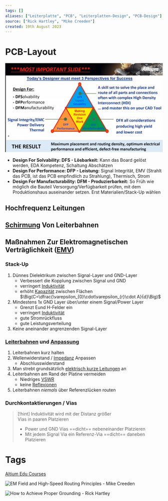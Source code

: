 ```yaml
---
tags: []
aliases: ["Leiterplatte", "PCB", "Leiterplatten-Design", "PCB-Design"]
source: ["Rick Hartley", "Mike Creeden"]
created: 19th August 2023
---
```


# PCB-Layout

![500](assets/Pasted%20image%2020230822172103.png)

- **Design For Solvability: DFS - Lösbarkeit:** Kann das Board gelöst werden, EDA Kompetenz, Schaltung Abschätzen
- **Design For Performance: DFP - Leistung:** Signal Integrität, EMV (Strahlt das PCB, ist das PCB empfindlich zu Strahlung), Thermisch, Strom 
- **Design For Manufacturability: DFM - Produzierbarkeit:** So Früh wie möglich die Bauteil Versorgung/Verfügbarkeit prüfen, mit dem Produktionshaus auseinander setzen. Erst Materialien/Stack-Up wählen

## Hochfrequenz Leitungen

## [Schirmung](Schirmung.md) Von Leiterbahnen

## Maßnahmen Zur Elektromagnetischen Verträglichkeit ([EMV](Elektromagnetische%20Verträglichkeit.md#Komponenten%20und%20Konzepte%20zur%20Verbesserung))

### Stack-Up

1. Dünnes Dielektrikum zwischen Signal-Layer und GND-Layer
	- Verbessert die Kopplung zwischen Signal und GND
	- verringert [Induktivität](Induktivitäten.md)
	- erhöht [Kapazität](Kapazität.md) zwischen Flächen  
	$\Big(C=\dfrac{\varepsilon_{0}\cdot\varepsilon_{r}\cdot A}{d}\Big)$
2. Mindestens 1x GND Layer über/unter einem Signal/Power Layer
	- Grenzt Eund H-Felder ein
	- verringert [Induktivität](Induktivitäten.md)
	- gute Stromrückfluss
	- gute Leistungsverteilung
3. Keine aneinander angrenzenden Signal-Layer

### [Leiterbahnen](../HF-Technik/Leitungstheorie.md) und [Anpassung](Impedanz.md)

1. Leiterbahnen kurz halten
2. Wellenwiderstand / [Impedanz](Impedanz.md) Anpassen
	- Abschlusswiderstand
3. Man strebt grundsätzlich [elektrisch kurze Leitungen](../HF-Technik/Leitungstheorie.md) an
4. Leiterbahnen am Rand der Platine vermeiden
	- Niedriges [VSWR](../HF-Technik/Stehwellenverhältnis.md)
	- keine [Reflexionen](../HF-Technik/Reflexionsfaktor.md)
5. Leiterbahnen *niemals* über Referenzlücken routen

### Durchkontaktierungen / Vias

> [!hint] Induktivität wird mit der Distanz größer  
> Vias in paaren Platzieren
> - Power und GND Vias ==dicht== nebeneinander Platzieren
> - Mit jedem Signal Via ein Referenz-Via ==dicht== daneben Platzieren 

# Tags

[Altium Edu Courses](https://education.altium.com/courses)

![EM Field and High-Speed Routing Principles - Mike Creeden](https://www.youtube.com/watch?v=3Is7bra3tsc)

![How to Achieve Proper Grounding - Rick Hartley](https://www.youtube.com/watch?v=ySuUZEjARPY)